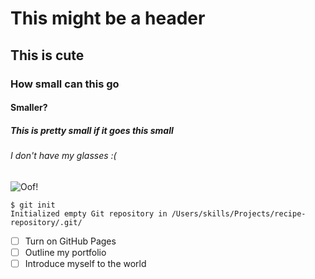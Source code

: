 # This might be a header
## This is cute
### How small can this go
#### Smaller?
##### This is pretty small if it goes this small
###### I don't have my glasses :(
![Oof!](https://user-images.githubusercontent.com/113152170/189453180-583bc677-497f-4c07-a327-0af37168acd3.png)
```
$ git init
Initialized empty Git repository in /Users/skills/Projects/recipe-repository/.git/
```
- [ ] Turn on GitHub Pages
- [ ] Outline my portfolio
- [ ] Introduce myself to the world
